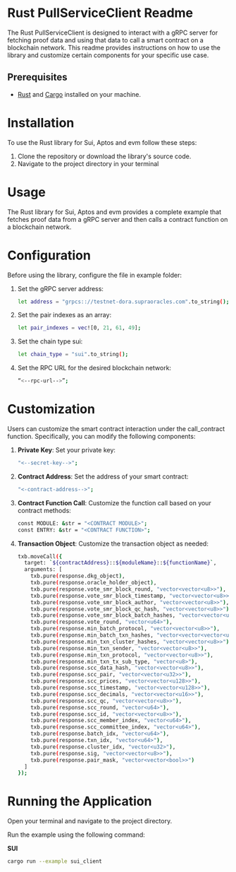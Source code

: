 # Rust PullServiceClient Readme

The Rust PullServiceClient is designed to interact with a gRPC server for fetching proof data and using that data to
call a smart contract on a blockchain network. This readme provides instructions on how to use the library and customize
certain components for your specific use case.

## Prerequisites

- [Rust](https://www.rust-lang.org/) and [Cargo](https://doc.rust-lang.org/cargo/getting-started/installation.html)
  installed on your machine.

# Installation

To use the Rust library for Sui, Aptos and evm follow these steps:

1. Clone the repository or download the library's source code.
2. Navigate to the project directory in your terminal

# Usage

The Rust library for Sui, Aptos and evm provides a complete example that fetches proof data from a gRPC server and then calls a
contract function on a blockchain network.

# Configuration

Before using the library, configure the file in example folder:

1. Set the gRPC server address:
    ```bash
    let address = "grpcs:://testnet-dora.supraoracles.com".to_string();
   ```
2. Set the pair indexes as an array:
    ```bash
    let pair_indexes = vec![0, 21, 61, 49];
    ```
3. Set the chain type sui:
    ```bash
    let chain_type = "sui".to_string();
   ```
4. Set the RPC URL for the desired blockchain network:
    ```bash
    “<--rpc-url-->”;
   ```

# Customization

Users can customize the smart contract interaction under the call_contract function. Specifically, you can modify the
following components:

1. **Private Key**: Set your private key:
    ```bash
    "<--secret-key-->";
   ```

2. **Contract Address**: Set the address of your smart contract:
    ```bash
    "<-contract-address-->";
   ```

3. **Contract Function Call**: Customize the function call based on your contract methods:
    ```bash
    const MODULE: &str = "<CONTRACT MODULE>";
    const ENTRY: &str = "<CONTRACT FUNCTION>";
   ```

5. **Transaction Object**: Customize the transaction object as needed:
    ```bash
    txb.moveCall({
      target: `${contractAddress}::${moduleName}::${functionName}`,
      arguments: [
        txb.pure(response.dkg_object),
        txb.pure(response.oracle_holder_object),
        txb.pure(response.vote_smr_block_round, "vector<vector<u8>>"),
        txb.pure(response.vote_smr_block_timestamp, "vector<vector<u8>>"),
        txb.pure(response.vote_smr_block_author, "vector<vector<u8>>"),
        txb.pure(response.vote_smr_block_qc_hash, "vector<vector<u8>>"),
        txb.pure(response.vote_smr_block_batch_hashes, "vector<vector<u8>>"),
        txb.pure(response.vote_round, "vector<u64>"),
        txb.pure(response.min_batch_protocol, "vector<vector<u8>>"),
        txb.pure(response.min_batch_txn_hashes, "vector<vector<vector<u8>>>"),
        txb.pure(response.min_txn_cluster_hashes, "vector<vector<u8>>"),
        txb.pure(response.min_txn_sender, "vector<vector<u8>>"),
        txb.pure(response.min_txn_protocol, "vector<vector<u8>>"),
        txb.pure(response.min_txn_tx_sub_type, "vector<u8>"),
        txb.pure(response.scc_data_hash, "vector<vector<u8>>"),
        txb.pure(response.scc_pair, "vector<vector<u32>>"),
        txb.pure(response.scc_prices, "vector<vector<u128>>"),
        txb.pure(response.scc_timestamp, "vector<vector<u128>>"),
        txb.pure(response.scc_decimals, "vector<vector<u16>>"),
        txb.pure(response.scc_qc, "vector<vector<u8>>"),
        txb.pure(response.scc_round, "vector<u64>"),
        txb.pure(response.scc_id, "vector<vector<u8>>"),
        txb.pure(response.scc_member_index, "vector<u64>"),
        txb.pure(response.scc_committee_index, "vector<u64>"),
        txb.pure(response.batch_idx, "vector<u64>"),
        txb.pure(response.txn_idx, "vector<u64>"),
        txb.pure(response.cluster_idx, "vector<u32>"),
        txb.pure(response.sig, "vector<vector<u8>>"),
        txb.pure(response.pair_mask, "vector<vector<bool>>")
      ]
    });
    ```

# Running the Application

Open your terminal and navigate to the project directory.

Run the example using the following command:

**SUI**

```bash
cargo run --example sui_client
```